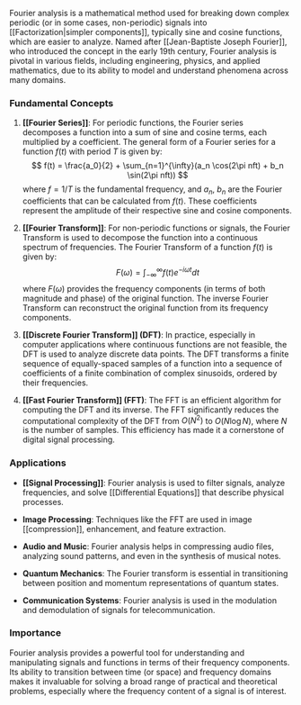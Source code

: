 Fourier analysis is a mathematical method used for breaking down complex periodic (or in some cases, non-periodic) signals into [[Factorization|simpler components]], typically sine and cosine functions, which are easier to analyze. Named after [[Jean-Baptiste Joseph Fourier]], who introduced the concept in the early 19th century, Fourier analysis is pivotal in various fields, including engineering, physics, and applied mathematics, due to its ability to model and understand phenomena across many domains.

### Fundamental Concepts

1. **[[Fourier Series]]**: For periodic functions, the Fourier series decomposes a function into a sum of sine and cosine terms, each multiplied by a coefficient. The general form of a Fourier series for a function $f(t)$ with period $T$ is given by:
   $$ f(t) = \frac{a_0}{2} + \sum_{n=1}^{\infty}(a_n \cos(2\pi nft) + b_n \sin(2\pi nft)) $$
   where $f = 1/T$ is the fundamental frequency, and $a_n$, $b_n$ are the Fourier coefficients that can be calculated from $f(t)$. These coefficients represent the amplitude of their respective sine and cosine components.

2. **[[Fourier Transform]]**: For non-periodic functions or signals, the Fourier Transform is used to decompose the function into a continuous spectrum of frequencies. The Fourier Transform of a function $f(t)$ is given by:
   $$ F(\omega) = \int_{-\infty}^{\infty} f(t) e^{-i\omega t} dt $$
   where $F(\omega)$ provides the frequency components (in terms of both magnitude and phase) of the original function. The inverse Fourier Transform can reconstruct the original function from its frequency components.

3. **[[Discrete Fourier Transform]] (DFT)**: In practice, especially in computer applications where continuous functions are not feasible, the DFT is used to analyze discrete data points. The DFT transforms a finite sequence of equally-spaced samples of a function into a sequence of coefficients of a finite combination of complex sinusoids, ordered by their frequencies.

4. **[[Fast Fourier Transform]] (FFT)**: The FFT is an efficient algorithm for computing the DFT and its inverse. The FFT significantly reduces the computational complexity of the DFT from $O(N^2)$ to $O(N \log N)$, where $N$ is the number of samples. This efficiency has made it a cornerstone of digital signal processing.

### Applications

- **[[Signal Processing]]**: Fourier analysis is used to filter signals, analyze frequencies, and solve [[Differential Equations]] that describe physical processes.

- **Image Processing**: Techniques like the FFT are used in image [[compression]], enhancement, and feature extraction.

- **Audio and Music**: Fourier analysis helps in compressing audio files, analyzing sound patterns, and even in the synthesis of musical notes.

- **Quantum Mechanics**: The Fourier transform is essential in transitioning between position and momentum representations of quantum states.

- **Communication Systems**: Fourier analysis is used in the modulation and demodulation of signals for telecommunication.

### Importance

Fourier analysis provides a powerful tool for understanding and manipulating signals and functions in terms of their frequency components. Its ability to transition between time (or space) and frequency domains makes it invaluable for solving a broad range of practical and theoretical problems, especially where the frequency content of a signal is of interest.